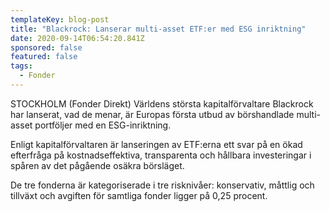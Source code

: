 ```yaml
---
templateKey: blog-post
title: "Blackrock: Lanserar multi-asset ETF:er med ESG inriktning"
date: 2020-09-14T06:54:20.841Z
sponsored: false
featured: false
tags:
  - Fonder
---
```

STOCKHOLM (Fonder Direkt) Världens största kapitalförvaltare Blackrock har lanserat, vad de menar, är Europas första utbud av börshandlade multi-asset portföljer med en ESG-inriktning.

Enligt kapitalförvaltaren är lanseringen av ETF:erna ett svar på en ökad efterfråga på kostnadseffektiva, transparenta och hållbara investeringar i spåren av det pågående osäkra börsläget.

De tre fonderna är kategoriserade i tre risknivåer: konservativ, måttlig och tillväxt och avgiften för samtliga fonder ligger på 0,25 procent.